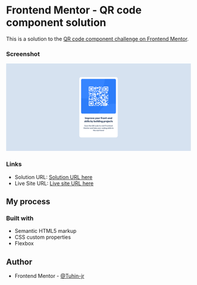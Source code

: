 # Frontend Mentor - QR code component solution

This is a solution to the [QR code component challenge on Frontend Mentor](https://www.frontendmentor.io/challenges/qr-code-component-iux_sIO_H).

### Screenshot

![](./Screenshot.png)

### Links

- Solution URL: [Solution URL here](https://www.frontendmentor.io/solutions/qr-code-component-solution-zR17k8uHzE)
- Live Site URL: [Live site URL here](https://tuhin-jr.github.io/Frontend-Mentor---QR-code-component-solution/)

## My process

### Built with

- Semantic HTML5 markup
- CSS custom properties
- Flexbox


## Author

- Frontend Mentor - [@Tuhin-jr](https://www.frontendmentor.io/profile/Tuhin-jr)
  
